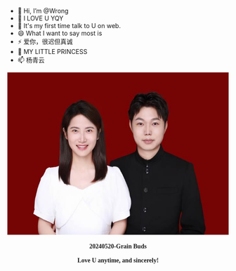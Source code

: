 - 👋 Hi, I’m @Wrong
- 👀 I LOVE U YQY
- 🌱 It's my first time talk to U on web. 
- 😄 What I want to say most is
- ⚡ 爱你，很迟但真诚
- 💞️ MY LITTLE PRINCESS
- 📫 杨青云

<html>

<head>
<meta http-equiv=Content-Type content="text/html; charset=gb2312">
<meta name=Generator content="Microsoft Word 15 (filtered)">

<!--
 /* Font Definitions */
 @font-face
	{font-family:"Cambria Math";
	panose-1:2 4 5 3 5 4 6 3 2 4;}
@font-face
	{font-family:;
	panose-1:2 1 6 0 3 1 1 1 1 1;}
@font-face
	{font-family:" Light";
	panose-1:2 1 6 0 3 1 1 1 1 1;}
@font-face
	{font-family:"\@";
	panose-1:2 1 6 0 3 1 1 1 1 1;}
@font-face
	{font-family:"\@ Light";}
 /* Style Definitions */
 p.MsoNormal, li.MsoNormal, div.MsoNormal
	{margin:0cm;
	margin-bottom:.0001pt;
	text-align:justify;
	text-justify:inter-ideograph;
	font-size:10.5pt;
	font-family:;}
 /* Page Definitions */
 @page WordSection1
	{size:595.3pt 841.9pt;
	margin:72.0pt 90.0pt 72.0pt 90.0pt;
	layout-grid:15.6pt;}
div.WordSection1
	{page:WordSection1;}
-->

</head>

<body lang=ZH-CN style='text-justify-trim:punctuation'>

<div class=WordSection1 style='layout-grid:15.6pt'>

<p class=MsoNormal align=center style='text-align:center'><span lang=EN-US><img
width=554 height=370 id="ͼƬ 1" src="https://github.com/WrongLEEE/WrongLEEE/blob/main/image001.jpg"></span></p>

<p class=MsoNormal align=center style='text-align:center'><b><span lang=EN-US
style='font-family:" Light"'>20240520-Grain Buds</span></b></p>

<p class=MsoNormal align=center style='text-align:center'><b><span lang=EN-US
style='font-family:" Light"'>Love U anytime, and sincerely!</span></b></p>

</div>

</body>

</html>
